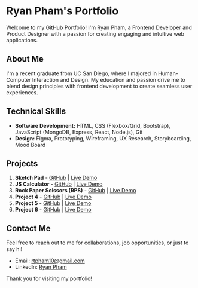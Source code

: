 # Ryan Pham's Portfolio

Welcome to my GitHub Portfolio! I'm Ryan Pham, a Frontend Developer and Product Designer with a passion for creating engaging and intuitive web applications.

## About Me

I'm a recent graduate from UC San Diego, where I majored in Human-Computer Interaction and Design. My education and passion drive me to blend design principles with frontend development to create seamless user experiences.

## Technical Skills

- **Software Development:** HTML, CSS (Flexbox/Grid, Bootstrap), JavaScript (MongoDB, Express, React, Node.js), Git
- **Design:** Figma, Prototyping, Wireframing, UX Research, Storyboarding, Mood Board

## Projects

1. **Sketch Pad** - [GitHub](https://github.com/ryantpham/etch-a-sketch) | [Live Demo](https://ryantpham.github.io/etch-a-sketch/)
2. **JS Calculator** - [GitHub](https://github.com/ryantpham/calculator) | [Live Demo](https://ryantpham.github.io/calculator/)
3. **Rock Paper Scissors (RPS)** - [GitHub](https://github.com/ryantpham/rock-paper-scissors) | [Live Demo](https://ryantpham.github.io/rock-paper-scissors/)
4. **Project 4** - [GitHub](https://github.com/ryantpham) | [Live Demo](https://ryantpham.github.io)
5. **Project 5** - [GitHub](https://github.com/ryantpham) | [Live Demo](https://ryantpham.github.io)
6. **Project 6** - [GitHub](https://github.com/ryantpham) | [Live Demo](https://ryantpham.github.io)

## Contact Me

Feel free to reach out to me for collaborations, job opportunities, or just to say hi!

- Email: [rtpham10@gmail.com](mailto:rtpham10@gmail.com)
- LinkedIn: [Ryan Pham](https://www.linkedin.com/in/ryantpham)

Thank you for visiting my portfolio!
